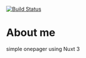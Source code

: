 [![Build Status](https://drone.app.deep-node.de/api/badges/deepDiverPaul/onlineer-onepager/status.svg)](https://drone.app.deep-node.de/deepDiverPaul/onlineer-onepager)
# About me

simple onepager using Nuxt 3